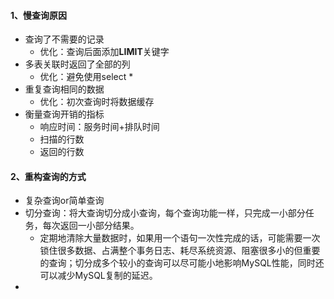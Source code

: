 #### 1、慢查询原因

- 查询了不需要的记录
  - 优化：查询后面添加**LIMIT**关键字
- 多表关联时返回了全部的列
  - 优化：避免使用select * 
- 重复查询相同的数据
  - 优化：初次查询时将数据缓存
- 衡量查询开销的指标
  - 响应时间：服务时间+排队时间
  - 扫描的行数
  - 返回的行数

#### 2、重构查询的方式

- 复杂查询or简单查询
- 切分查询：将大查询切分成小查询，每个查询功能一样，只完成一小部分任务，每次返回一小部分结果。
  - 定期地清除大量数据时，如果用一个语句一次性完成的话，可能需要一次锁住很多数据、占满整个事务日志、耗尽系统资源、阻塞很多小的但重要的查询；切分成多个较小的查询可以尽可能小地影响MySQL性能，同时还可以减少MySQL复制的延迟。
- 